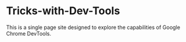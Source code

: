 # Tricks-with-Dev-Tools
This is a single page site designed to explore the capabilities of Google Chrome DevTools.

